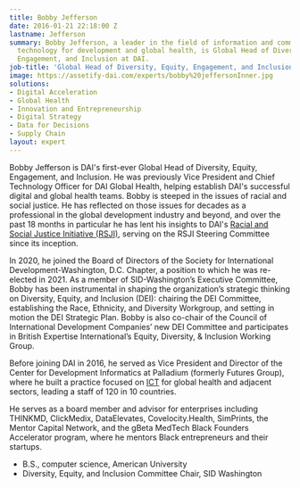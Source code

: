 ```yaml
---
title: Bobby Jefferson
date: 2016-01-21 22:18:00 Z
lastname: Jefferson
summary: Bobby Jefferson, a leader in the field of information and communications
  technology for development and global health, is Global Head of Diversity, Equity,
  Engagement, and Inclusion at DAI.
job-title: 'Global Head of Diversity, Equity, Engagement, and Inclusion '
image: https://assetify-dai.com/experts/bobby%20jeffersonInner.jpg
solutions:
- Digital Acceleration
- Global Health
- Innovation and Entrepreneurship
- Digital Strategy
- Data for Decisions
- Supply Chain
layout: expert
---
```


Bobby Jefferson is DAI's first-ever Global Head of Diversity, Equity, Engagement, and Inclusion. He was previously Vice President and Chief Technology Officer for DAI Global Health, helping establish DAI's successful digital and global health teams. Bobby is steeped in the issues of racial and social justice. He has reflected on those issues for decades as a professional in the global development industry and beyond, and over the past 18 months in particular he has lent his insights to DAI's [Racial and Social Justice Initiative (RSJI)](https://www.dai.com/news/an-anti-racist-company-ceo-jim-boomgard-lays-out-vision-for-dais-racial-and-social-justice-initiative), serving on the RSJI Steering Committee since its inception.

In 2020, he joined the Board of Directors of the Society for International Development-Washington, D.C. Chapter, a position to which he was re-elected in 2021. As a member of SID-Washington’s Executive Committee, Bobby has been instrumental in shaping the organization’s strategic thinking on Diversity, Equity, and Inclusion (DEI): chairing the DEI Committee, establishing the Race, Ethnicity, and Diversity Workgroup, and setting in motion the DEI Strategic Plan. Bobby is also co-chair of the Council of International Development Companies’ new DEI Committee and participates in British Expertise International’s Equity, Diversity, & Inclusion Working Group.

Before joining DAI in 2016, he served as Vice President and Director of the Center for Development Informatics at Palladium (formerly Futures Group), where he built a practice focused on [ICT](https://www.youtube.com/watch?v=jgPFVXSdtWQ) for global health and adjacent sectors, leading a staff of 120 in 10 countries. 

He serves as a board member and advisor for enterprises including THINKMD, ClickMedix, DataElevates, Covelocity.Health, SimPrints, the Mentor Capital Network, and the gBeta MedTech Black Founders Accelerator program, where he mentors Black entrepreneurs and their startups.

* B.S., computer science, American University
* Diversity, Equity, and Inclusion Committee Chair, SID Washington